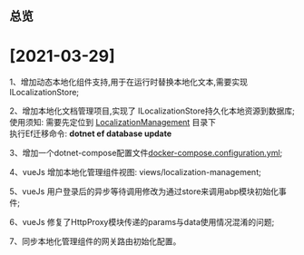## 总览

# [2021-03-29]
1、增加动态本地化组件支持,用于在运行时替换本地化文本,需要实现 ILocalizationStore;
  
2、增加本地化文档管理项目,实现了 ILocalizationStore持久化本地资源到数据库;
  使用须知: 需要先定位到 [LocalizationManagement](./aspnet-core/services/localization/LINGYUN.Abp.LocalizationManagement.HttpApi.Host) 目录下  
  执行Ef迁移命令: **dotnet ef database update**

3、增加一个dotnet-compose配置文件[docker-compose.configuration.yml](./docker-compose.configuration.yml);

4、vueJs 增加本地化管理组件视图: views/localization-management;

5、vueJs 用户登录后的异步等待调用修改为通过store来调用abp模块初始化事件;

6、vueJs 修复了HttpProxy模块传递的params与data使用情况混淆的问题;

7、同步本地化管理组件的网关路由初始化配置。